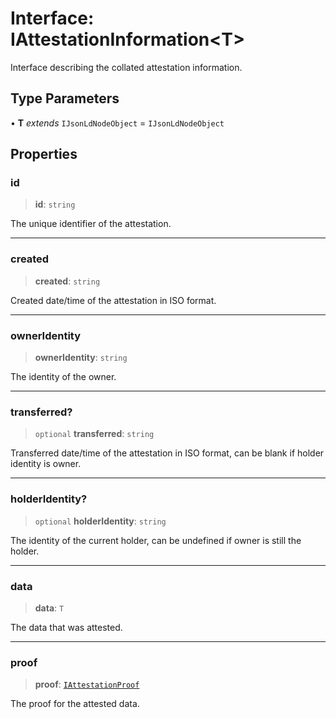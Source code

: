 # Interface: IAttestationInformation\<T\>

Interface describing the collated attestation information.

## Type Parameters

• **T** *extends* `IJsonLdNodeObject` = `IJsonLdNodeObject`

## Properties

### id

> **id**: `string`

The unique identifier of the attestation.

***

### created

> **created**: `string`

Created date/time of the attestation in ISO format.

***

### ownerIdentity

> **ownerIdentity**: `string`

The identity of the owner.

***

### transferred?

> `optional` **transferred**: `string`

Transferred date/time of the attestation in ISO format, can be blank if holder identity is owner.

***

### holderIdentity?

> `optional` **holderIdentity**: `string`

The identity of the current holder, can be undefined if owner is still the holder.

***

### data

> **data**: `T`

The data that was attested.

***

### proof

> **proof**: [`IAttestationProof`](IAttestationProof.md)

The proof for the attested data.
